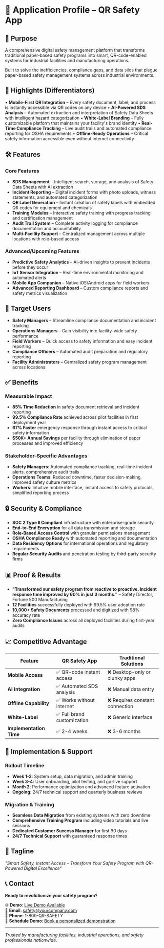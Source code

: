 # 📌 Application Profile – QR Safety App

## 🎯 Purpose

A comprehensive digital safety management platform that transforms traditional paper-based safety programs into smart, QR-code-enabled systems for industrial facilities and manufacturing operations.

Built to solve the inefficiencies, compliance gaps, and data silos that plague paper-based safety management systems across industrial environments.

## 🚀 Highlights (Differentiators)

• **Mobile-First QR Integration** – Every safety document, label, and process is instantly accessible via QR codes on any device
• **AI-Powered SDS Analysis** – Automated extraction and interpretation of Safety Data Sheets with intelligent hazard categorization
• **White-Label Branding** – Fully customizable platform that maintains your facility's brand identity
• **Real-Time Compliance Tracking** – Live audit trails and automated compliance reporting for OSHA requirements
• **Offline-Ready Operations** – Critical safety information accessible even without internet connectivity

## 🛠 Features

### Core Features
- **SDS Management** – Intelligent search, storage, and analysis of Safety Data Sheets with AI extraction
- **Incident Reporting** – Digital incident forms with photo uploads, witness statements, and automated categorization
- **QR Label Generation** – Instant creation of safety labels with embedded QR codes for equipment and chemicals
- **Training Modules** – Interactive safety training with progress tracking and certification management
- **Audit Trail System** – Complete activity logging for compliance documentation and accountability
- **Multi-Facility Support** – Centralized management across multiple locations with role-based access

### Advanced/Upcoming Features
- **Predictive Safety Analytics** – AI-driven insights to prevent incidents before they occur
- **IoT Sensor Integration** – Real-time environmental monitoring and automated alerts
- **Mobile App Companion** – Native iOS/Android apps for field workers
- **Advanced Reporting Dashboard** – Custom compliance reports and safety metrics visualization

## 👥 Target Users

- **Safety Managers** – Streamline compliance documentation and incident tracking
- **Operations Managers** – Gain visibility into facility-wide safety performance
- **Field Workers** – Quick access to safety information and easy incident reporting
- **Compliance Officers** – Automated audit preparation and regulatory reporting
- **Facility Administrators** – Centralized safety program management across locations

## ✅ Benefits

### Measurable Impact
- **85% Time Reduction** in safety document retrieval and incident reporting
- **99.5% Compliance Rate** achieved across pilot facilities in first deployment year
- **67% Faster** emergency response through instant access to critical safety information
- **$50K+ Annual Savings** per facility through elimination of paper processes and improved efficiency

### Stakeholder-Specific Advantages
- **Safety Managers**: Automated compliance tracking, real-time incident alerts, comprehensive audit trails
- **Operations Teams**: Reduced downtime, faster decision-making, improved safety culture metrics
- **Workers**: Intuitive mobile interface, instant access to safety protocols, simplified reporting process

## 🔒 Security & Compliance

- **SOC 2 Type II Compliant** infrastructure with enterprise-grade security
- **End-to-End Encryption** for all data transmission and storage
- **Role-Based Access Control** with granular permissions management
- **OSHA Compliance Ready** with automated reporting and documentation
- **Data Residency Options** for international operations and regulatory requirements
- **Regular Security Audits** and penetration testing by third-party security firms

## 📊 Proof & Results

- **"Transformed our safety program from reactive to proactive. Incident response time improved by 60% in just 3 months."** – Safety Director, Fortune 500 Manufacturing
- **12 Facilities** successfully deployed with 99.5% user adoption rate
- **10,000+ Safety Documents** processed and digitized with 98% accuracy rate
- **Zero Compliance Issues** across all deployed facilities during first-year audits

## 📈 Competitive Advantage

| Feature | QR Safety App | Traditional Solutions |
|---------|---------------|----------------------|
| **Mobile Access** | ✅ QR-code instant access | ❌ Desktop-only or clunky apps |
| **AI Integration** | ✅ Automated SDS analysis | ❌ Manual data entry |
| **Offline Capability** | ✅ Works without internet | ❌ Requires constant connection |
| **White-Label** | ✅ Full brand customization | ❌ Generic interface |
| **Implementation Time** | ✅ 2-4 weeks | ❌ 3-6 months |

## 📅 Implementation & Support

### Rollout Timeline
- **Week 1-2**: System setup, data migration, and admin training
- **Week 3-4**: User onboarding, pilot testing, and go-live support
- **Month 2**: Performance optimization and advanced feature activation
- **Ongoing**: 24/7 technical support and quarterly business reviews

### Migration & Training
- **Seamless Data Migration** from existing systems with zero downtime
- **Comprehensive Training Program** including video tutorials and live sessions
- **Dedicated Customer Success Manager** for first 90 days
- **24/7 Technical Support** with guaranteed response times

## 🌟 Tagline

*"Smart Safety, Instant Access – Transform Your Safety Program with QR-Powered Digital Excellence"*

## 📞 Contact

**Ready to revolutionize your safety program?**

🌐 **Demo**: [Live Demo Available](https://your-app-url.com)  
📧 **Email**: safety@yourcompany.com  
📱 **Phone**: 1-800-QR-SAFETY  
💬 **Schedule Demo**: [Book a personalized demonstration](https://calendly.com/your-demo-link)

---

*Trusted by manufacturing facilities, industrial operations, and safety professionals nationwide.*
